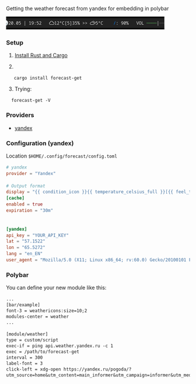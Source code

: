 
Getting the weather forecast from yandex for embedding in polybar

![](screenshots/img.png)

### Setup

1. [Install Rust and Cargo](https://doc.rust-lang.org/cargo/getting-started/installation.html)

2. 
```shell
   cargo install forecast-get
```

3. Trying:

```shell
  forecast-get -V
```

### Providers
* [yandex](https://yandex.ru/dev/weather/doc/dg/concepts/forecast-info.html)

### Configuration (yandex)

Location `$HOME/.config/forecast/config.toml`

```toml
# yandex 
provider = "Yandex"

# Output format
display = "{{ condition_icon }}{{ temperature_celsius_full }}[{{ feel_temperature_celsius }}]{{ humidity }}% >> {{ forecast_0_condition_icon }}{{ forecast_0_temperature_celsius_full }} "
[cache]
enabled = true
expiration = "30m"


[yandex]
api_key = "YOUR_API_KEY"
lat = "57.1522"
lon = "65.5272"
lang = "en_EN"
user_agent = "Mozilla/5.0 (X11; Linux x86_64; rv:60.0) Gecko/20100101 Firefox/81.0"

```


### Polybar
You can define your new module like this:

```
...
[bar/example]
font-3 = weathericons:size=10;2
modules-center = weather
...

[module/weather]
type = custom/script
exec-if = ping api.weather.yandex.ru -c 1
exec = /path/to/forecast-get
interval = 300
label-font = 3 
click-left = xdg-open https://yandex.ru/pogoda/?utm_source=home&utm_content=main_informer&utm_campaign=informer&utm_medium=web&utm_term=main_number
```